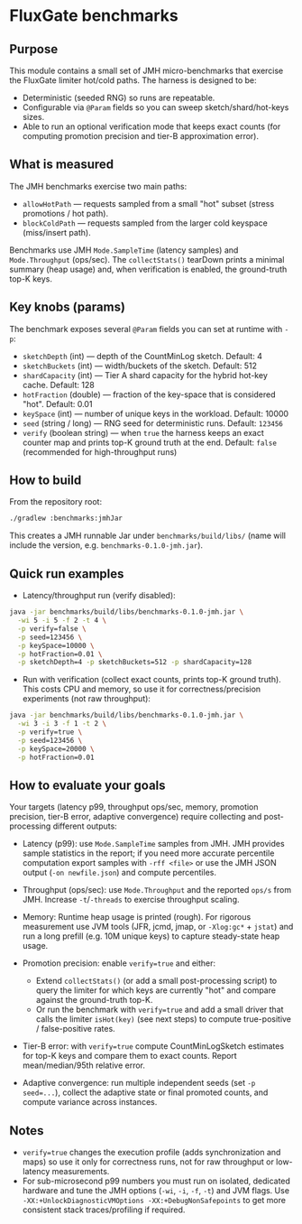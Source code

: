 FluxGate benchmarks
===================

Purpose
-------
This module contains a small set of JMH micro-benchmarks that exercise the FluxGate limiter
hot/cold paths. The harness is designed to be:

- Deterministic (seeded RNG) so runs are repeatable.
- Configurable via `@Param` fields so you can sweep sketch/shard/hot-keys sizes.
- Able to run an optional verification mode that keeps exact counts (for computing
  promotion precision and tier-B approximation error).

What is measured
----------------
The JMH benchmarks exercise two main paths:

- `allowHotPath` — requests sampled from a small "hot" subset (stress promotions / hot path).
- `blockColdPath` — requests sampled from the larger cold keyspace (miss/insert path).

Benchmarks use JMH `Mode.SampleTime` (latency samples) and `Mode.Throughput` (ops/sec). The
`collectStats()` tearDown prints a minimal summary (heap usage) and, when verification is
enabled, the ground-truth top-K keys.

Key knobs (params)
-------------------
The benchmark exposes several `@Param` fields you can set at runtime with `-p`:

- `sketchDepth` (int) — depth of the CountMinLog sketch. Default: 4
- `sketchBuckets` (int) — width/buckets of the sketch. Default: 512
- `shardCapacity` (int) — Tier A shard capacity for the hybrid hot-key cache. Default: 128
- `hotFraction` (double) — fraction of the key-space that is considered "hot". Default: 0.01
- `keySpace` (int) — number of unique keys in the workload. Default: 10000
- `seed` (string / long) — RNG seed for deterministic runs. Default: `123456`
- `verify` (boolean string) — when `true` the harness keeps an exact counter map and prints
  top-K ground truth at the end. Default: `false` (recommended for high-throughput runs)

How to build
------------
From the repository root:

```bash
./gradlew :benchmarks:jmhJar
```

This creates a JMH runnable Jar under `benchmarks/build/libs/` (name will include the
version, e.g. `benchmarks-0.1.0-jmh.jar`).

Quick run examples
------------------
- Latency/throughput run (verify disabled):

```bash
java -jar benchmarks/build/libs/benchmarks-0.1.0-jmh.jar \
  -wi 5 -i 5 -f 2 -t 4 \
  -p verify=false \
  -p seed=123456 \
  -p keySpace=10000 \
  -p hotFraction=0.01 \
  -p sketchDepth=4 -p sketchBuckets=512 -p shardCapacity=128
```

- Run with verification (collect exact counts, prints top-K ground truth). This costs CPU
  and memory, so use it for correctness/precision experiments (not raw throughput):

```bash
java -jar benchmarks/build/libs/benchmarks-0.1.0-jmh.jar \
  -wi 3 -i 3 -f 1 -t 2 \
  -p verify=true \
  -p seed=123456 \
  -p keySpace=20000 \
  -p hotFraction=0.01
```

How to evaluate your goals
--------------------------
Your targets (latency p99, throughput ops/sec, memory, promotion precision, tier-B error,
adaptive convergence) require collecting and post-processing different outputs:

- Latency (p99): use `Mode.SampleTime` samples from JMH. JMH provides sample statistics in
  the report; if you need more accurate percentile computation export samples with
  `-rff <file>` or use the JMH JSON output (`-on newfile.json`) and compute percentiles.

- Throughput (ops/sec): use `Mode.Throughput` and the reported `ops/s` from JMH.
  Increase `-t`/`-threads` to exercise throughput scaling.

- Memory: Runtime heap usage is printed (rough). For rigorous measurement use JVM tools
  (JFR, jcmd, jmap, or `-Xlog:gc*` + `jstat`) and run a long prefill (e.g. 10M unique
  keys) to capture steady-state heap usage.

- Promotion precision: enable `verify=true` and either:
  - Extend `collectStats()` (or add a small post-processing script) to query the limiter
    for which keys are currently "hot" and compare against the ground-truth top-K.
  - Or run the benchmark with `verify=true` and add a small driver that calls the limiter
    `isHot(key)` (see next steps) to compute true-positive / false-positive rates.

- Tier-B error: with `verify=true` compute CountMinLogSketch estimates for top-K keys and
  compare them to exact counts. Report mean/median/95th relative error.

- Adaptive convergence: run multiple independent seeds (set `-p seed=...`), collect the
  adaptive state or final promoted counts, and compute variance across instances.

Notes
-----
- `verify=true` changes the execution profile (adds synchronization and maps) so use it only
  for correctness runs, not for raw throughput or low-latency measurements.
- For sub-microsecond p99 numbers you must run on isolated, dedicated hardware and tune the
  JMH options (`-wi`, `-i`, `-f`, `-t`) and JVM flags. Use `-XX:+UnlockDiagnosticVMOptions -XX:+DebugNonSafepoints`
  to get more consistent stack traces/profiling if required.

